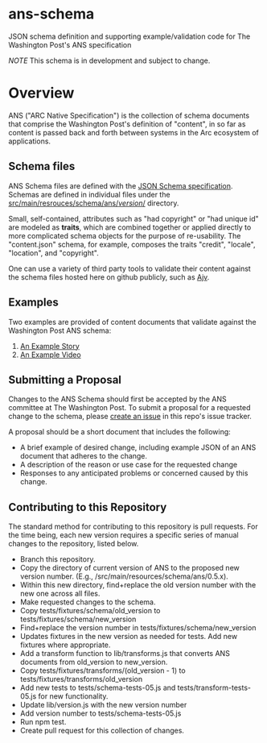 # ans-schema
JSON schema definition and supporting example/validation code for The Washington Post's ANS specification

*NOTE* This schema is in development and subject to change.

# Overview
ANS ("ARC Native Specification") is the collection of schema documents that comprise the Washington Post's definition of "content", in so far as content is passed back and forth between systems in the Arc ecosystem of applications.

## Schema files
ANS Schema files are defined with the [JSON Schema specification](https://spacetelescope.github.io/understanding-json-schema/index.html).  Schemas are defined in individual files under the [src/main/resrouces/schema/ans/_version_/](src/main/resources/schema/ans/0.5.5/) directory.

Small, self-contained, attributes such as "had copyright" or "had unique id" are modeled as **traits**, which are combined together or applied directly to more complicated schema objects for the purpose of re-usability.  The "content.json" schema, for example, composes the traits "credit", "locale", "location", and "copyright".

One can use a variety of third party tools to validate their content against the schema files hosted here on github publicly, such as [Ajv](https://github.com/epoberezkin/ajv).


## Examples
Two examples are provided of content documents that validate against the Washington Post ANS schema:

1. [An Example Story](tests/fixtures/schema/0.5.5/story-fixture-tiny-house.json)
2. [An Example Video](tests/fixtures/schema/0.5.5/video-fixture-nationals.json)

## Submitting a Proposal

Changes to the ANS Schema should first be accepted by the ANS committee at The Washington Post.  To submit a proposal for a requested change to the schema, please [create an issue](https://github.com/washingtonpost/ans-schema/issues/new) in this repo's issue tracker.

A proposal should be a short document that includes the following:

* A brief example of desired change, including example JSON of an ANS document that adheres to the change. 
* A description of the reason or use case for the requested change
* Responses to any anticipated problems or concerned caused by this change.

## Contributing to this Repository

The standard method for contributing to this repository is pull requests.  For the time being, each new version requires a specific series of manual changes to the repository, listed below.

* Branch this repository.
* Copy the directory of current version of ANS to the proposed new version number.  (E.g., /src/main/resources/schema/ans/0.5.x). 
* Within this new directory, find+replace the old version number with the new one across all files.
* Make requested changes to the schema.
* Copy tests/fixtures/schema/old_version to tests/fixtures/schema/new_version
* Find+replace the version number in tests/fixtures/schema/new_version
* Updates fixtures in the new version as needed for tests. Add new fixtures where appropriate.
* Add a transform function to lib/transforms.js that converts ANS documents from old_version to new_version.
* Copy tests/fixtures/transforms/(old_version - 1) to tests/fixtures/transforms/old_version
* Add new tests to tests/schema-tests-05.js and tests/transform-tests-05.js for new functionality.
* Update lib/version.js with the new version number
* Add version number to tests/schema-tests-05.js
* Run npm test.
* Create pull request for this collection of changes.
  

